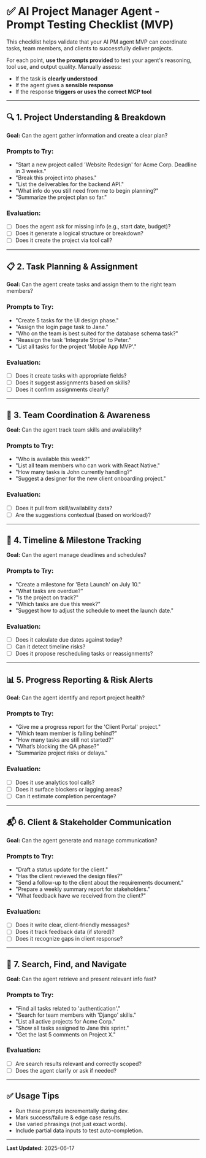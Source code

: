 # ✅ AI Project Manager Agent - Prompt Testing Checklist (MVP)

This checklist helps validate that your AI PM agent MVP can coordinate tasks, team members, and clients to successfully deliver projects.

For each point, **use the prompts provided** to test your agent's reasoning, tool use, and output quality. Manually assess:
- If the task is **clearly understood**
- If the agent gives a **sensible response**
- If the response **triggers or uses the correct MCP tool**

---

## 🔍 1. Project Understanding & Breakdown
**Goal:** Can the agent gather information and create a clear plan?

### Prompts to Try:
- "Start a new project called 'Website Redesign' for Acme Corp. Deadline in 3 weeks."
- "Break this project into phases."
- "List the deliverables for the backend API."
- "What info do you still need from me to begin planning?"
- "Summarize the project plan so far."

### Evaluation:
- [ ] Does the agent ask for missing info (e.g., start date, budget)?
- [ ] Does it generate a logical structure or breakdown?
- [ ] Does it create the project via tool call?

---

## 📋 2. Task Planning & Assignment
**Goal:** Can the agent create tasks and assign them to the right team members?

### Prompts to Try:
- "Create 5 tasks for the UI design phase."
- "Assign the login page task to Jane."
- "Who on the team is best suited for the database schema task?"
- "Reassign the task 'Integrate Stripe' to Peter."
- "List all tasks for the project 'Mobile App MVP'."

### Evaluation:
- [ ] Does it create tasks with appropriate fields?
- [ ] Does it suggest assignments based on skills?
- [ ] Does it confirm assignments clearly?

---

## 👥 3. Team Coordination & Awareness
**Goal:** Can the agent track team skills and availability?

### Prompts to Try:
- "Who is available this week?"
- "List all team members who can work with React Native."
- "How many tasks is John currently handling?"
- "Suggest a designer for the new client onboarding project."

### Evaluation:
- [ ] Does it pull from skill/availability data?
- [ ] Are the suggestions contextual (based on workload)?

---

## 📆 4. Timeline & Milestone Tracking
**Goal:** Can the agent manage deadlines and schedules?

### Prompts to Try:
- "Create a milestone for 'Beta Launch' on July 10."
- "What tasks are overdue?"
- "Is the project on track?"
- "Which tasks are due this week?"
- "Suggest how to adjust the schedule to meet the launch date."

### Evaluation:
- [ ] Does it calculate due dates against today?
- [ ] Can it detect timeline risks?
- [ ] Does it propose rescheduling tasks or reassignments?

---

## 📊 5. Progress Reporting & Risk Alerts
**Goal:** Can the agent identify and report project health?

### Prompts to Try:
- "Give me a progress report for the 'Client Portal' project."
- "Which team member is falling behind?"
- "How many tasks are still not started?"
- "What’s blocking the QA phase?"
- "Summarize project risks or delays."

### Evaluation:
- [ ] Does it use analytics tool calls?
- [ ] Does it surface blockers or lagging areas?
- [ ] Can it estimate completion percentage?

---

## 📬 6. Client & Stakeholder Communication
**Goal:** Can the agent generate and manage communication?

### Prompts to Try:
- "Draft a status update for the client."
- "Has the client reviewed the design files?"
- "Send a follow-up to the client about the requirements document."
- "Prepare a weekly summary report for stakeholders."
- "What feedback have we received from the client?"

### Evaluation:
- [ ] Does it write clear, client-friendly messages?
- [ ] Does it track feedback data (if stored)?
- [ ] Does it recognize gaps in client response?

---

## 🔎 7. Search, Find, and Navigate
**Goal:** Can the agent retrieve and present relevant info fast?

### Prompts to Try:
- "Find all tasks related to 'authentication'."
- "Search for team members with 'Django' skills."
- "List all active projects for Acme Corp."
- "Show all tasks assigned to Jane this sprint."
- "Get the last 5 comments on Project X."

### Evaluation:
- [ ] Are search results relevant and correctly scoped?
- [ ] Does the agent clarify or ask if needed?

---

## ✅ Usage Tips
- Run these prompts incrementally during dev.
- Mark success/failure & edge case results.
- Use varied phrasings (not just exact words).
- Include partial data inputs to test auto-completion.

---

**Last Updated:** 2025-06-17

